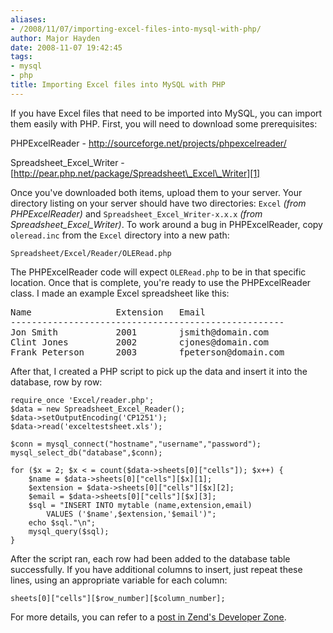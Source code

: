 ```yaml
---
aliases:
- /2008/11/07/importing-excel-files-into-mysql-with-php/
author: Major Hayden
date: 2008-11-07 19:42:45
tags:
- mysql
- php
title: Importing Excel files into MySQL with PHP
---
```


If you have Excel files that need to be imported into MySQL, you can import them easily with PHP. First, you will need to download some prerequisites:

PHPExcelReader - <http://sourceforge.net/projects/phpexcelreader/>

Spreadsheet\_Excel\_Writer - [http://pear.php.net/package/Spreadsheet\_Excel\_Writer][1]

Once you've downloaded both items, upload them to your server. Your directory listing on your server should have two directories: `Excel` _(from PHPExcelReader)_ and `Spreadsheet_Excel_Writer-x.x.x` _(from Spreadsheet\_Excel\_Writer)_. To work around a bug in PHPExcelReader, copy `oleread.inc` from the `Excel` directory into a new path:

`Spreadsheet/Excel/Reader/OLERead.php`

The PHPExcelReader code will expect `OLERead.php` to be in that specific location. Once that is complete, you're ready to use the PHPExcelReader class. I made an example Excel spreadsheet like this:

<pre>Name                Extension   Email
----------------------------------------------------
Jon Smith           2001        jsmith@domain.com
Clint Jones         2002        cjones@domain.com
Frank Peterson      2003        fpeterson@domain.com</pre>

After that, I created a PHP script to pick up the data and insert it into the database, row by row:

```
require_once 'Excel/reader.php';
$data = new Spreadsheet_Excel_Reader();
$data->setOutputEncoding('CP1251');
$data->read('exceltestsheet.xls');

$conn = mysql_connect("hostname","username","password");
mysql_select_db("database",$conn);

for ($x = 2; $x < = count($data->sheets[0]["cells"]); $x++) {
    $name = $data->sheets[0]["cells"][$x][1];
    $extension = $data->sheets[0]["cells"][$x][2];
    $email = $data->sheets[0]["cells"][$x][3];
    $sql = "INSERT INTO mytable (name,extension,email)
        VALUES ('$name',$extension,'$email')";
    echo $sql."\n";
    mysql_query($sql);
}
```


After the script ran, each row had been added to the database table successfully. If you have additional columns to insert, just repeat these lines, using an appropriate variable for each column:

```
sheets[0]["cells"][$row_number][$column_number];
```


For more details, you can refer to a [post in Zend's Developer Zone][2].

 [1]: http://pear.php.net/package/Spreadsheet_Excel_Writer
 [2]: http://devzone.zend.com/article/3336-Reading-and-Writing-Spreadsheets-with-PHP